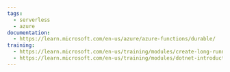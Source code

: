 ```yaml
---
tags:
  - serverless
  - azure
documentation:
  - https://learn.microsoft.com/en-us/azure/azure-functions/durable/
training:
  - https://learn.microsoft.com/en-us/training/modules/create-long-running-serverless-workflow-with-durable-functions/
  - https://learn.microsoft.com/en-us/training/modules/dotnet-introduction/
---
```

